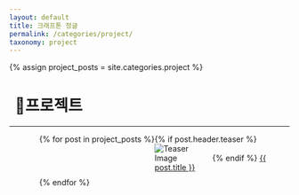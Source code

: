 ```yaml
---
layout: default
title: 크래프톤 정글
permalink: /categories/project/
taxonomy: project
---
```


{% assign project_posts = site.categories.project %}

<h1 style="margin-left: 10px;">📌프로젝트</h1>
<hr>
<div class="entries-{{ entries_layout }}" style="margin-left: 30px;">
  <ul style="display: flex; flex-wrap: wrap;">
    {% for post in project_posts %}
      <li style="list-style: none; margin-bottom: 10px; width: calc(50% - 5px);"> <!-- 아이템의 너비 조절하여 한 줄에 두 개씩 배치 gpt찬스 씀 -->
      {% if post.header.teaser %}
      <img src="{{ post.header.teaser }}" alt="Teaser Image" style="max-width:100px;">
      {% endif %}
      <a href="{{ site.baseurl }}{{ post.url }}">{{ post.title }}</a>
      </li>
    {% endfor %}
  </ul>
</div>